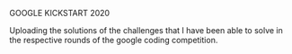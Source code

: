 GOOGLE KICKSTART 2020 

Uploading the solutions of the challenges that I have been able to solve in the respective rounds of the google coding competition.
